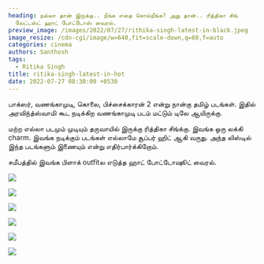 ```yaml
---
heading: நல்லா தான் இருக்கு.. நீங்க எதை சொல்றீங்க? அது தான்.. ரித்திகா சிங்
  லேட்டஸ்ட் ஹாட் போட்டோஸ் வைரல்.
preview_image: /images/2022/07/27/rithika-singh-latest-in-black.jpeg
image_resize: /cdn-cgi/image/w=640,fit=scale-down,q=80,f=auto
categories: cinema
authors: Santhosh
tags:
  - Ritika Singh
title: ritika-singh-latest-in-hot
date: 2022-07-27 08:30:00 +0530
---
```

பாக்ஸர், வணங்காமுடி, கொலை, பிச்சைக்காரன் 2 என்று நான்கு தமிழ் படங்கள். இதில் அரவிந்த்ஸ்வாமி கூட நடிக்கிற வணங்காமுடி படம் மட்டும் டிலே ஆயிருக்கு.

மற்ற எல்லா படமும் முடியும் தருவாயில் இருக்கு ரித்திகா சிங்க்கு. இவங்க ஒரு லக்கி charm. இவங்க நடிக்கும் படங்கள் எல்லாமே சூப்பர் ஹிட் ஆகி வருது. அந்த லிஸ்டில் இந்த படங்களும் இணையும் என்று எதிர்பார்க்கிறோம்.

சமீபத்தில் இவங்க பிளாக் outfitல எடுத்த ஹாட் போட்டோஷூட் வைரல்.

![](/images/2022/07/27/ritika-singh-in-black-7.jpeg)

![](/images/2022/07/27/ritika-singh-in-black-6.jpeg)

![](/images/2022/07/27/ritika-singh-in-black-5.jpeg)

![](/images/2022/07/27/ritika-singh-in-black-4.jpeg)

![](/images/2022/07/27/ritika-singh-in-black-3.jpeg)

![](/images/2022/07/27/ritika-singh-in-black-1.jpeg)
